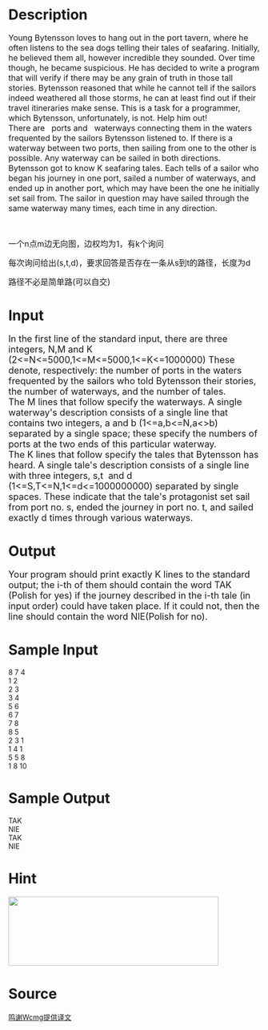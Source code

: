 
# Description

<div class="content"><p><span style="font-size: medium; ">Young Bytensson loves to hang out in the port tavern, where he often listens to the sea dogs telling their tales of seafaring. Initially, he believed them all, however incredible they sounded. Over time though, he became suspicious. He has decided to write a program that will verify if there may be any grain of truth in those tall stories. Bytensson reasoned that while he cannot tell if the sailors indeed weathered all those storms, he can at least find out if their travel itineraries make sense. This is a task for a programmer, which Bytensson, unfortunately, is not. Help him out!<br/>
There are   ports and   waterways connecting them in the waters frequented by the sailors Bytensson listened to. If there is a waterway between two ports, then sailing from one to the other is possible. Any waterway can be sailed in both directions.<br/>
Bytensson got to know K seafaring tales. Each tells of a sailor who began his journey in one port, sailed a number of waterways, and ended up in another port, which may have been the one he initially set sail from. The sailor in question may have sailed through the same waterway many times, each time in any direction.<br/>
</span></p>
<p><span style="font-size: medium; "><br type="_moz"/>
</span></p>
<p><span style="font-size: medium; ">一个<span lang="EN-US">n</span>点<span lang="EN-US">m</span>边无向图，边权均为<span lang="EN-US">1</span>，有<span lang="EN-US">k</span>个询问</span></p>
<p class="MsoPlainText"><span style="font-size: medium; ">每次询问给出<span lang="EN-US">(s,t,d)</span>，要求回答是否存在一条从<span lang="EN-US">s</span>到<span lang="EN-US">t</span>的路径，长度为<span lang="EN-US">d</span></span><span lang="EN-US"><o:p></o:p></span></p>
<p class="MsoPlainText"><span style="font-size: medium; ">路径不必是简单路<span lang="EN-US">(</span>可以自交<span lang="EN-US">)</span></span><span lang="EN-US"><o:p></o:p></span></p>
<p></p></div>

# Input

<div class="content"><p><font size="4">In the first line of the standard input, there are three integers, N,M and K (2&lt;=N&lt;=5000,1&lt;=M&lt;=5000,1&lt;=K&lt;=1000000) These denote, respectively: the number of ports in the waters frequented by the sailors who told Bytensson their stories, the number of waterways, and the number of tales.<br/>
The M lines that follow specify the waterways. A single waterway&#39;s description consists of a single line that contains two integers, a and b (1&lt;=a,b&lt;=N,a&lt;&gt;b) separated by a single space; these specify the numbers of ports at the two ends of this particular waterway.<br/>
The K lines that follow specify the tales that Bytensson has heard. A single tale&#39;s description consists of a single line with three integers, s,t  and d (1&lt;=S,T&lt;=N,1&lt;=d&lt;=1000000000) separated by single spaces. These indicate that the tale&#39;s protagonist set sail from port no. s, ended the journey in port no. t, and sailed exactly d times through various waterways.<br/>
</font></p></div>

# Output

<div class="content"><p><font size="4">Your program should print exactly K lines to the standard output; the i-th of them should contain the word TAK (Polish for yes) if the journey described in the i-th tale (in input order) could have taken place. If it could not, then the line should contain the word NIE(Polish for no).<br/>
</font></p></div>

# Sample Input

<div class="content"><span class="sampledata">8 7 4<br/>
1 2<br/>
2 3<br/>
3 4<br/>
5 6<br/>
6 7<br/>
7 8<br/>
8 5<br/>
2 3 1<br/>
1 4 1<br/>
5 5 8<br/>
1 8 10<br/>
</span></div>

# Sample Output

<div class="content"><span class="sampledata">TAK<br/>
NIE<br/>
TAK<br/>
NIE<br/>
</span></div>

# Hint

<div class="content"><p></p><p><img height="138" width="420" alt="" src="/source/bzoj/3417/img/aHR0cHM6Ly9seWRzeS5jb20vSnVkZ2VPbmxpbmUvdXBsb2FkLzIwMTQwMS9hZmYoNCkuanBn.jpg"/></p><p></p></div>

# Source

<div class="content"><p><a href="problemset.php?search=鸣谢Wcmg提供译文">鸣谢Wcmg提供译文</a></p></div>


